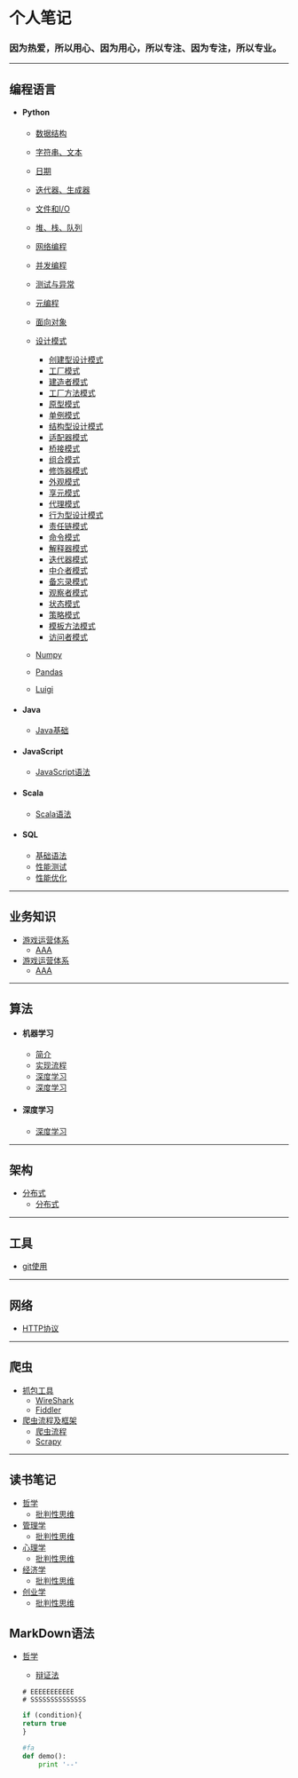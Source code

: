 # 个人笔记

### 因为热爱，所以用心、因为用心，所以专注、因为专注，所以专业。

----
##  编程语言
* #### Python
    * [数据结构](base/notes/note_list.md)
    * [字符串、文本](base/notes/note_list.md)
    * [日期](base/notes/note_list.md)
    * [迭代器、生成器](base/notes/note_list.md)
    * [文件和I/O](base/notes/note_list.md)
    * [堆、栈、队列](base/notes/note_list.md)
    * [网络编程](base/notes/note_list.md)
    * [并发编程](base/notes/note_list.md)
    * [测试与异常](base/notes/note_list.md)
    * [元编程](base/notes/note_list.md)
    * [面向对象](base/notes/note_list.md)
    * [设计模式](base/notes/note_list.md)
      -  [创建型设计模式]()
       - [工厂模式](base/notes/note_list.md)
       - [建造者模式](base/notes/note_list.md)
       - [工厂方法模式](base/notes/note_list.md)
       - [原型模式](base/notes/note_list.md)
       - [单例模式](base/notes/note_list.md)
      - [结构型设计模式]()
       - [适配器模式](base/notes/note_list.md)
       - [桥接模式](base/notes/note_list.md)
       - [组合模式](base/notes/note_list.md)
       - [修饰器模式](base/notes/note_list.md)
       - [外观模式](base/notes/note_list.md)
       - [享元模式](base/notes/note_list.md)
       - [代理模式](base/notes/note_list.md)
      - [行为型设计模式]()
       - [责任链模式](base/notes/note_list.md)
       - [命令模式](base/notes/note_list.md)
       - [解释器模式](base/notes/note_list.md)
       - [迭代器模式](base/notes/note_list.md)
       - [中介者模式](base/notes/note_list.md)
       - [备忘录模式](base/notes/note_list.md)
       - [观察者模式](base/notes/note_list.md)
       - [状态模式](base/notes/note_list.md)
       - [策略模式](base/notes/note_list.md)
       - [模板方法模式](base/notes/note_list.md)
       - [访问者模式](base/notes/note_list.md)

    * [Numpy](base/notes/note_list.md)
    * [Pandas](base/notes/note_list.md)
    * [Luigi](base/notes/note_list.md)
* #### Java
    * [Java基础](base/notes/note_list.md)
* #### JavaScript
    * [JavaScript语法](base/notes/note_list.md)      
* #### Scala
    * [Scala语法](base/notes/note_list.md)
* #### SQL
    * [基础语法](base/notes/note_list.md)
    * [性能测试](base/notes/note_list.md)
    * [性能优化](base/notes/note_list.md)

----
##  业务知识
  * [游戏运营体系](base/notes/note_list.md)
      - [AAA](base/notes/note_list.md)
  * [游戏运营体系](base/notes/note_list.md)
      - [AAA](base/notes/note_list.md)

----
##  算法
 * #### 机器学习
    - [简介](base/notes/note_list.md)
    - [实现流程](base/notes/note_list.md)
    - [深度学习](base/notes/note_list.md)
    - [深度学习](base/notes/note_list.md)

* #### 深度学习
    - [深度学习](base/notes/note_list.md)
----
##  架构
* [分布式](base/notes/note_list.md)
    - [分布式](base/notes/note_list.md)

----
##  工具
* [git使用](base/notes/git_note.md)

----

##  网络
* [HTTP协议](base/notes/http_info.md)
----
##  爬虫
* [抓包工具](base/notes/note_list.md)
  - [WireShark](base/notes/note_list.md)
  - [Fiddler](base/notes/note_list.md)
* [爬虫流程及框架](base/notes/note_list.md)
    - [爬虫流程](base/notes/spiders/spiders_info.md)
    - [Scrapy](base/notes/note_list.md)

----

## 读书笔记
* [哲学](base/notes/note_list.md)
    - [批判性思维](base/notes/note_list.md)
* [管理学](base/notes/note_list.md)
    - [批判性思维](base/notes/note_list.md)
* [心理学](base/notes/note_list.md)
    - [批判性思维](base/notes/note_list.md)
* [经济学](base/notes/note_list.md)
    - [批判性思维](base/notes/note_list.md)
* [创业学](base/notes/note_list.md)
    - [批判性思维](base/notes/note_list.md)


## MarkDown语法
* [哲学](base/notes/note_list.md)
    - [辩证法](base/notes/note_list.md)
    ```
    # EEEEEEEEEEE
    # SSSSSSSSSSSSSS

    ```

    ``` javascript
    if (condition){
    return true
    }
    ```

    ``` python
    #fa
    def demo():
        print '--'
    ```
